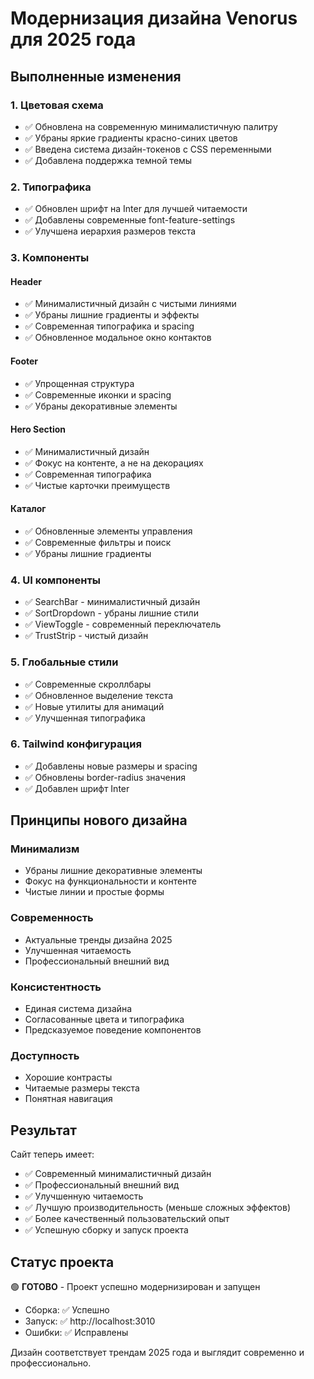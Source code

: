 # Модернизация дизайна Venorus для 2025 года

## Выполненные изменения

### 1. Цветовая схема
- ✅ Обновлена на современную минималистичную палитру
- ✅ Убраны яркие градиенты красно-синих цветов
- ✅ Введена система дизайн-токенов с CSS переменными
- ✅ Добавлена поддержка темной темы

### 2. Типографика
- ✅ Обновлен шрифт на Inter для лучшей читаемости
- ✅ Добавлены современные font-feature-settings
- ✅ Улучшена иерархия размеров текста

### 3. Компоненты

#### Header
- ✅ Минималистичный дизайн с чистыми линиями
- ✅ Убраны лишние градиенты и эффекты
- ✅ Современная типографика и spacing
- ✅ Обновленное модальное окно контактов

#### Footer
- ✅ Упрощенная структура
- ✅ Современные иконки и spacing
- ✅ Убраны декоративные элементы

#### Hero Section
- ✅ Минималистичный дизайн
- ✅ Фокус на контенте, а не на декорациях
- ✅ Современная типографика
- ✅ Чистые карточки преимуществ

#### Каталог
- ✅ Обновленные элементы управления
- ✅ Современные фильтры и поиск
- ✅ Убраны лишние градиенты

### 4. UI компоненты
- ✅ SearchBar - минималистичный дизайн
- ✅ SortDropdown - убраны лишние стили
- ✅ ViewToggle - современный переключатель
- ✅ TrustStrip - чистый дизайн

### 5. Глобальные стили
- ✅ Современные скроллбары
- ✅ Обновленное выделение текста
- ✅ Новые утилиты для анимаций
- ✅ Улучшенная типографика

### 6. Tailwind конфигурация
- ✅ Добавлены новые размеры и spacing
- ✅ Обновлены border-radius значения
- ✅ Добавлен шрифт Inter

## Принципы нового дизайна

### Минимализм
- Убраны лишние декоративные элементы
- Фокус на функциональности и контенте
- Чистые линии и простые формы

### Современность
- Актуальные тренды дизайна 2025
- Улучшенная читаемость
- Профессиональный внешний вид

### Консистентность
- Единая система дизайна
- Согласованные цвета и типографика
- Предсказуемое поведение компонентов

### Доступность
- Хорошие контрасты
- Читаемые размеры текста
- Понятная навигация

## Результат

Сайт теперь имеет:
- ✅ Современный минималистичный дизайн
- ✅ Профессиональный внешний вид
- ✅ Улучшенную читаемость
- ✅ Лучшую производительность (меньше сложных эффектов)
- ✅ Более качественный пользовательский опыт
- ✅ Успешную сборку и запуск проекта

## Статус проекта

🟢 **ГОТОВО** - Проект успешно модернизирован и запущен
- Сборка: ✅ Успешно
- Запуск: ✅ http://localhost:3010
- Ошибки: ✅ Исправлены

Дизайн соответствует трендам 2025 года и выглядит современно и профессионально.